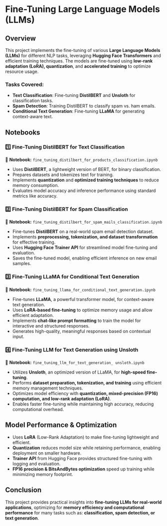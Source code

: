 # Fine-Tuning Large Language Models (LLMs)

## Overview
This project implements the fine-tuning of various **Large Language Models (LLMs)** for different NLP tasks, leveraging **Hugging Face Transformers** and efficient training techniques. The models are fine-tuned using **low-rank adaptation (LoRA), quantization**, and **accelerated training** to optimize resource usage.

### Tasks Covered:
- **Text Classification**: Fine-tuning **DistilBERT** and **Unsloth** for classification tasks.
- **Spam Detection**: Training DistilBERT to classify spam vs. ham emails.
- **Conditional Text Generation**: Fine-tuning **LLaMA** for generating context-aware text.

## Notebooks
### 1️⃣ Fine-Tuning DistilBERT for Text Classification
📌 **Notebook:** `fine_tuning_distilbert_for_products_classification.ipynb`
- Uses **DistilBERT**, a lightweight version of BERT, for binary classification.
- Prepares datasets and tokenizes text for training.
- Implements **quantization** and **optimized training techniques** to reduce memory consumption.
- Evaluates model accuracy and inference performance using standard metrics like accuracy.

### 2️⃣ Fine-Tuning DistilBERT for Spam Classification
📌 **Notebook:** `fine_tuning_distilbert_for_spam_mails_classification.ipynb`
- Fine-tunes **DistilBERT** on a real-world spam email detection dataset.
- Implements **preprocessing, tokenization, and dataset transformation** for effective training.
- Uses **Hugging Face Trainer API** for streamlined model fine-tuning and evaluation.
- Saves the fine-tuned model, enabling efficient inference on new email samples.

### 3️⃣ Fine-Tuning LLaMA for Conditional Text Generation
📌 **Notebook:** `fine_tuning_llama_for_conditional_text_generation.ipynb`
- Fine-tunes **LLaMA**, a powerful transformer model, for context-aware text generation.
- Uses **LoRA-based fine-tuning** to optimize memory usage and allow efficient adaptation.
- Implements **chat-like prompt formatting** to train the model for interactive and structured responses.
- Generates high-quality, meaningful responses based on contextual input.

### 4️⃣ Fine-Tuning LLM for Text Generation using Unsloth
📌 **Notebook:** `fine_tuning_llm_for_text_generation_ unsloth.ipynb`
- Utilizes **Unsloth**, an optimized version of LLaMA, for **high-speed fine-tuning**.
- Performs **dataset preparation, tokenization, and training** using efficient memory management techniques.
- Optimizes model efficiency with **quantization, mixed-precision (FP16) computation, and low-rank adaptation (LoRA)**.
- Enables faster fine-tuning while maintaining high accuracy, reducing computational overhead.

## Model Performance & Optimization
- Uses **LoRA** (Low-Rank Adaptation) to make fine-tuning lightweight and efficient.
- **Quantization** reduces model size while retaining performance, enabling deployment on smaller hardware.
- **Trainer API** from Hugging Face provides structured fine-tuning with logging and evaluation.
- **FP16 precision & BitsAndBytes optimization** speed up training while minimizing memory footprint.

## Conclusion
This project provides practical insights into **fine-tuning LLMs for real-world applications**, optimizing for **memory efficiency and computational performance** for many tasks such as: **classification, spam detection, or text generation**.
